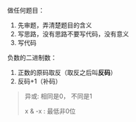 做任何题目：
1. 先审题，弄清楚题目的含义
2. 写思路，没有思路不要写代码，没有意义
3. 写代码


负数的二进制数：
1. 正数的原码取反（取反之后叫**反码**）
2. 反码+1（补码）


> 异或: 相同是0， 不同是1 
> 
> x & -x : 最低非0位
